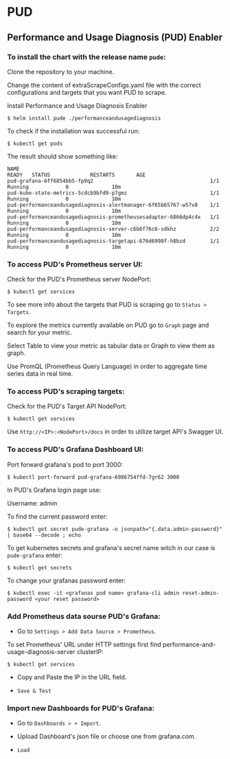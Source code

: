 # PUD

## Performance and Usage Diagnosis (PUD) Enabler

### To install the chart with the release name `pude`:

Clone the repository to your machine.

Change the content of extraScrapeConfigs.yaml file with the correct configurations and targets that you want PUD to scrape.

Install Performance and Usage Diagnosis Enabler

```console
$ helm install pude ./performanceandusagediagnosis
```

To check if the installation was successful run:

```console
$ kubectl get pods
```

The result should show something like:

```console
NAME                                                              READY   STATUS             RESTARTS       AGE
pud-grafana-6ff6854bb5-fp9q2                                      1/1     Running            0              10m
pud-kube-state-metrics-5cdcb9bfd9-p7gmz                           1/1     Running            0              10m
pud-performanceandusagediagnosis-alertmanager-6f65b65767-w57v8    1/1     Running            0              10m
pud-performanceandusagediagnosis-prometheusesadapter-6866dp4c4x   1/1     Running            0              10m
pud-performanceandusagediagnosis-server-c6b6f76c6-sdkhz           2/2     Running            0              10m
pud-performanceandusagediagnosis-targetapi-676d6998f-h8bzd        1/1     Running            0              10m
```

### To access PUD's Prometheus server UI:

Check for the PUD's Prometheus server NodePort:

```console
$ kubectl get services
```

To see more info about the targets that PUD is scraping go to `Status > Targets`.

To explore the metrics currently available on PUD go to `Graph` page and search for your metric.

Select Table to view your metric as tabular data or Graph to view them as graph.

Use PromQL (Prometheus Query Language) in order to aggregate time series data in real time.

### To access PUD's scraping targets:

Check for the PUD's Target API NodePort:

```console
$ kubectl get services
```

Use `http://<IP>:<NodePort>/docs` in order to utilize target API's Swagger UI.

### To access PUD's Grafana Dashboard UI:

Port forward grafana's pod to port 3000:

```console
$ kubectl port-forward pud-grafana-6986754ffd-7gr62 3000
```

In PUD's Grafana login page use:

Username: admin

To find the current password enter: 

```console
$ kubectl get secret pude-grafana -o jsonpath="{.data.admin-password}" | base64 --decode ; echo
```

To get kubernetes secrets and grafana's secret name witch in our case is `pude-grafana` enter:

```console
$ kubectl get secrets
```

To change your grafanas password enter:

```console
$ kubectl exec -it <grafanas pod name> grafana-cli admin reset-admin-password <your reset password>
```

### Add Prometheus data sourse PUD's Grafana:

- Go to `Settings > Add Data Source > Prometheus`.

To set Prometheus' URL under HTTP settings first find performance-and-usage-diagnosis-server clusterIP:

```console
$ kubectl get services
```

- Copy and Paste the IP in the URL field.

- `Save & Test`

### Import new Dashboards for PUD's Grafana:

- Go to `Dashboards > + Import`.

- Upload Dashboard's json file or choose one from grafana.com.

- `Load`
